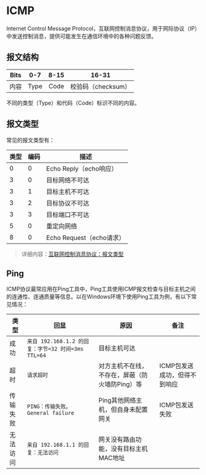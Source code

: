 # ICMP

Internet Control Message Protocol，互联网控制消息协议，用于网际协议（IP）中发送控制消息，提供可能发生在通信环境中的各种问题反馈。

## 报文结构

| **Bits** | **0-7** | **8-15** |     **16-31**      |
| :------: | :-----: | :------: | :----------------: |
|   内容   |  Type   |   Code   | 校验码（checksum） |

不同的类型（Type）和代码（Code）标识不同的内容。

## 报文类型

常见的报文类型有：

| **类型** | **编码** | **描述**                 |
| -------- | -------- | ------------------------ |
| 0        | 0        | Echo Reply（echo响应）   |
| 3        | 0        | 目标网络不可达           |
| 3        | 1        | 目标主机不可达           |
| 3        | 2        | 目标协议不可达           |
| 3        | 3        | 目标端口不可达           |
| 5        | 0        | 重定向网络               |
| 8        | 0        | Echo Request（echo请求） |

> 详细内容：[互联网控制消息协议：报文类型](https://zh.wikipedia.org/zh-cn/%E4%BA%92%E8%81%94%E7%BD%91%E6%8E%A7%E5%88%B6%E6%B6%88%E6%81%AF%E5%8D%8F%E8%AE%AE#%E6%8A%A5%E6%96%87%E7%B1%BB%E5%9E%8B)

## Ping

ICMP协议最常应用在Ping工具中，Ping工具使用ICMP报文检查与目标主机之间的连通性、连通质量等信息。以在Windows环境下使用Ping工具为例，有以下常见情况：

| **类型** | **回显**                                           | **原因**                                       | **备注**                     |
| -------- | -------------------------------------------------- | ---------------------------------------------- | ---------------------------- |
| 成功     | `来自 192.168.1.2 的回复：字节=32 时间=3ms TTL=64` | 目标主机可达                                   |                              |
| 超时     | `请求超时`                                         | 对方主机不在线，不存在，屏蔽（防火墙防Ping）等 | ICMP包发送成功，但得不到响应 |
| 传输失败 | `PING：传输失败。General failure`                  | Ping其他网络主机，但自身未配置网关             | ICMP包发送失败               |
| 无法访问 | `来自 192.168.1.1 的回复：无法访问`                | 网关没有路由功能，没有目标主机MAC地址          |                              |


